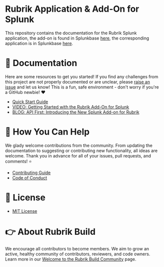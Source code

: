 # Rubrik Application & Add-On for Splunk

This repository contains the documentation for the Rubrik Splunk application, the add-on is found in Splunkbase [here](https://splunkbase.splunk.com/app/4119), the corresponding application is in Splunkbase [here](https://splunkbase.splunk.com/app/4570/).

# :blue_book: Documentation

Here are some resources to get you started! If you find any challenges from this project are not properly documented or are unclear, please [raise an issue](https://github.com/rubrikinc/rubrik-addon-for-splunk/issues/new/choose) and let us know! This is a fun, safe environment - don't worry if you're a GitHub newbie! :heart:

* [Quick Start Guide](https://github.com/rubrikinc/rubrik-addon-for-splunk/blob/master/docs/quick-start.md)
* [VIDEO: Getting Started with the Rubrik Add-On for Splunk](https://www.youtube.com/watch?v=PHdNalIO0n0)
* [BLOG: API First: Introducing the New Splunk Add-on for Rubrik](https://www.rubrik.com/blog/api-splunk-add-on-rubrik/)

# :muscle: How You Can Help

We glady welcome contributions from the community. From updating the documentation to suggesting or contributing new functionality, all ideas are welcome. Thank you in advance for all of your issues, pull requests, and comments! :star:

* [Contributing Guide](CONTRIBUTING.md)
* [Code of Conduct](CODE_OF_CONDUCT.md)

# :pushpin: License

* [MIT License](LICENSE)

# :point_right: About Rubrik Build

We encourage all contributors to become members. We aim to grow an active, healthy community of contributors, reviewers, and code owners. Learn more in our [Welcome to the Rubrik Build Community](https://github.com/rubrikinc/welcome-to-rubrik-build) page.

